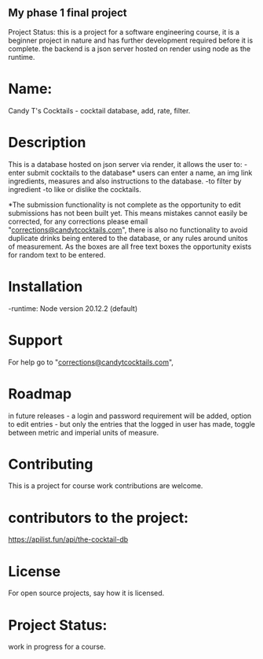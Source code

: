 ## My phase 1 final project

Project Status: this is a project for a software engineering course, it is a beginner project in nature and has further development required before it is complete. the backend is a json server hosted on render using node as the runtime.

# Name:

Candy T's Cocktails - cocktail database, add, rate, filter.

# Description

This is a database hosted on json server via render, it allows the user to:
-enter submit cocktails to the database\*
users can enter a name, an img link ingredients, measures and also instructions to the database.
-to filter by ingredient
-to like or dislike the cocktails.

\*The submission functionality is not complete as the opportunity to edit submissions has not been built yet. This means mistakes cannot easily be corrected, for any corrections please email "corrections@candytcocktails.com", there is also no functionality to avoid duplicate drinks being entered to the database, or any rules around unitos of measurement. As the boxes are all free text boxes the opportunity exists for random text to be entered.

# Installation

-runtime: Node version 20.12.2 (default)

# Support

For help go to "corrections@candytcocktails.com",

# Roadmap

in future releases - a login and password requirement will be added, option to edit entries - but only the entries that the logged in user has made, toggle between metric and imperial units of measure.

# Contributing

This is a project for course work contributions are welcome.

# contributors to the project:

https://apilist.fun/api/the-cocktail-db

# License

For open source projects, say how it is licensed.

# Project Status:

work in progress for a course.
